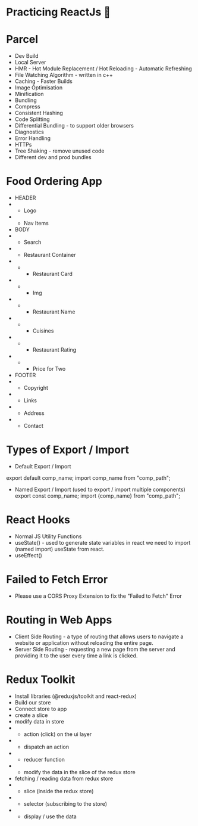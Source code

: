 # Practicing ReactJs 🚀

# Parcel

- Dev Build
- Local Server
- HMR - Hot Module Replacement / Hot Reloading - Automatic Refreshing
- File Watching Algorithm - written in c++
- Caching - Faster Builds
- Image Optimisation
- Minification
- Bundling
- Compress
- Consistent Hashing
- Code Splitting
- Differential Bundling - to support older browsers
- Diagnostics
- Error Handling
- HTTPs
- Tree Shaking - remove unused code
- Different dev and prod bundles

# Food Ordering App

- HEADER
- - Logo
- - Nav Items
- BODY
- - Search
- - Restaurant Container
- - - Restaurant Card
- - - Img
- - - Restaurant Name
- - - Cuisines
- - - Restaurant Rating
- - - Price for Two
- FOOTER
- - Copyright
- - Links
- - Address
- - Contact

# Types of Export / Import

- Default Export / Import

export default comp_name;
import comp_name from "comp_path";

- Named Export / Import (used to export / import multiple components)
  export const comp_name;
  import {comp_name} from "comp_path";

# React Hooks

- Normal JS Utility Functions
- useState() - used to generate state variables in react
  we need to import (named import) useState from react.
- useEffect()

# Failed to Fetch Error

- Please use a CORS Proxy Extension to fix the "Failed to Fetch" Error

# Routing in Web Apps

- Client Side Routing - a type of routing that allows users to navigate a website or application without reloading the entire page.
- Server Side Routing - requesting a new page from the server and providing it to the user every time a link is clicked.

# Redux Toolkit

- Install libraries (@reduxjs/toolkit and react-redux)
- Build our store
- Connect store to app
- create a slice
- modify data in store
- - action (click) on the ui layer
- - dispatch an action
- - reducer function
- - modify the data in the slice of the redux store
- fetching / reading data from redux store
- - slice (inside the redux store)
- - selector (subscribing to the store)
- - display / use the data
